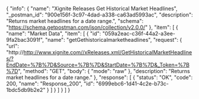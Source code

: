 {
  "info": {
    "name": "Xignite Releases Get Historical Market Headlines",
    "_postman_id": "900e156f-3c97-4dad-a338-ca63ad5993ac",
    "description": "Returns market headlines for a date range.",
    "schema": "https://schema.getpostman.com/json/collection/v2.0.0/"
  },
  "item": [
    {
      "name": "Market Data",
      "item": [
        {
          "id": "059a2eac-c36f-44a2-a3ee-9fa2bac3091f",
          "name": "getGethistoricalmarketheadlines",
          "request": {
            "url": "http://http://www.xignite.com//xReleases.xml/GetHistoricalMarketHeadlines/?EndDate=%7B%7D&Source=%7B%7D&StartDate=%7B%7D&_Token=%7B%7D",
            "method": "GET",
            "body": {
              "mode": "raw"
            },
            "description": "Returns market headlines for a date range."
          },
          "response": [
            {
              "status": "OK",
              "code": 200,
              "name": "Response_200",
              "id": "6999ebc6-1d41-4c2e-b73c-1bdc5db9b2e2"
            }
          ]
        }
      ]
    }
  ]
}